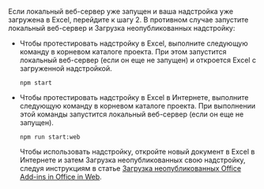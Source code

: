 Если локальный веб-сервер уже запущен и ваша надстройка уже загружена в Excel, перейдите к шагу 2. В противном случае запустите локальный веб-сервер и Загрузка неопубликованных надстройку: 

- Чтобы протестировать надстройку в Excel, выполните следующую команду в корневом каталоге проекта. При этом запустится локальный веб-сервер (если он еще не запущен) и откроется Excel с загруженной надстройкой.

    ```command&nbsp;line
    npm start
    ```

- Чтобы протестировать надстройку в Excel в Интернете, выполните следующую команду в корневом каталоге проекта. При выполнении этой команды запустится локальный веб-сервер (если он еще не запущен).

    ```command&nbsp;line
    npm run start:web
    ```

    Чтобы использовать надстройку, откройте новый документ в Excel в Интернете и затем Загрузка неопубликованных свою надстройку, следуя инструкциям в статье [Загрузка неопубликованных Office Add-ins in Office in Web](../testing/sideload-office-add-ins-for-testing.md#sideload-an-office-add-in-in-office-on-the-web).
